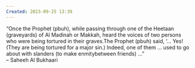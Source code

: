 ```yaml
---
Created: 2023-09-25 13:39
---
```

“Once the Prophet (pbuh), while passing through one of the Heetaan (graveyards) of Al Madinah or Makkah, heard the voices of two persons who were being tortured in their graves.The Prophet (pbuh) said, ‘… Yes! (They are being tortured for a major sin.) Indeed, one of them … used to go about with slanders (to make enmitybetween friends) …”  
– Saheeh Al Bukhaari

